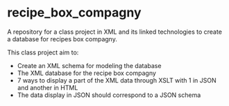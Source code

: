 # recipe_box_compagny
A repository for a class project in XML and its linked technologies to create a database for recipes box compagny. 

This class project aim to:
- Create an XML schema for modeling the database
- The XML database for the recipe box compagny
- 7 ways to display a part of the XML data through XSLT with 1 in JSON and another in HTML
- The data display in JSON should correspond to a JSON schema
